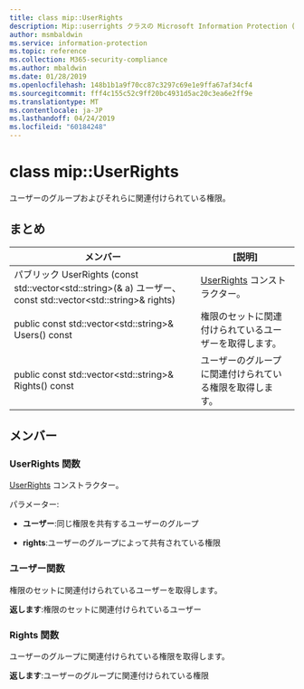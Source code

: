 ```yaml
---
title: class mip::UserRights
description: Mip::userrights クラスの Microsoft Information Protection (MIP) SDK について説明します。
author: msmbaldwin
ms.service: information-protection
ms.topic: reference
ms.collection: M365-security-compliance
ms.author: mbaldwin
ms.date: 01/28/2019
ms.openlocfilehash: 148b1b1a9f70cc87c3297c69e1e9ffa67af34cf4
ms.sourcegitcommit: fff4c155c52c9ff20bc4931d5ac20c3ea6e2ff9e
ms.translationtype: MT
ms.contentlocale: ja-JP
ms.lasthandoff: 04/24/2019
ms.locfileid: "60184248"
---
```

# <a name="class-mipuserrights"></a>class mip::UserRights 
ユーザーのグループおよびそれらに関連付けられている権限。
  
## <a name="summary"></a>まとめ
 メンバー                        | [説明]                                
--------------------------------|---------------------------------------------
パブリック UserRights (const std::vector\<std::string\>(& a) ユーザー、const std::vector\<std::string\>& rights)  |  [UserRights](class_mip_userrights.md) コンストラクター。
public const std::vector\<std::string\>& Users() const  |  権限のセットに関連付けられているユーザーを取得します。
public const std::vector\<std::string\>& Rights() const  |  ユーザーのグループに関連付けられている権限を取得します。
  
## <a name="members"></a>メンバー
  
### <a name="userrights-function"></a>UserRights 関数
[UserRights](class_mip_userrights.md) コンストラクター。

パラメーター:  
* **ユーザー**:同じ権限を共有するユーザーのグループ 


* **rights**:ユーザーのグループによって共有されている権限


  
### <a name="users-function"></a>ユーザー関数
権限のセットに関連付けられているユーザーを取得します。

  
**返します**:権限のセットに関連付けられているユーザー
  
### <a name="rights-function"></a>Rights 関数
ユーザーのグループに関連付けられている権限を取得します。

  
**返します**:ユーザーのグループに関連付けられている権限